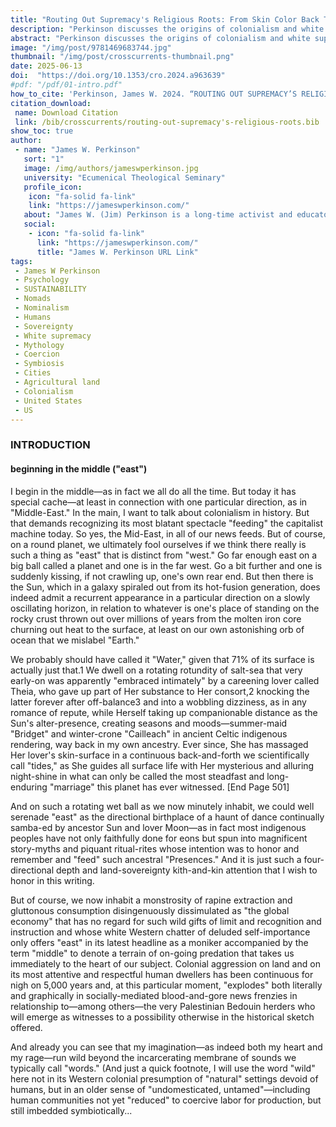 ```yaml
---
title: "Routing Out Supremacy's Religious Roots: From Skin Color Back Through Bible Code to City-State Coercion"
description: "Perkinson discusses the origins of colonialism and white supremacy, tracing it back to the relationship with the land. He explores the shift from pastoral-nomad lifeways to city-state agriculture, leading to a myth of cultivar sovereignty and Christian supremacy."
abstract: "Perkinson discusses the origins of colonialism and white supremacy, tracing it back to the relationship with the land. He explores the shift from pastoral-nomad lifeways to city-state agriculture, leading to a myth of cultivar sovereignty and Christian supremacy. He argues that white supremacy is rooted in a myth of mastery over the non-human world, with a focus on urban-centered control of land. He highlights the resistance of pastoral nomad traditions against city-state coercion and the importance of a respectful land-based symbiosis. Furthermore, he stresses that the deep historical taproot of white supremacy implies a particular relationship to land centered in cities, supported by farmlands, and ultimately leading to the enslavement of both land and non-humankind."
image: "/img/post/9781469683744.jpg"
thumbnail: "/img/post/crosscurrents-thumbnail.png"
date: 2025-06-13
doi:  "https://doi.org/10.1353/cro.2024.a963639"
#pdf: "/pdf/01-intro.pdf"
how_to_cite: 'Perkinson, James W. 2024. “ROUTING OUT SUPREMACY’S RELIGIOUS ROOTS.” Cross Currents 74 (4): 501–18.'
citation_download: 
 name: Download Citation
 link: /bib/crosscurrents/routing-out-supremacy's-religious-roots.bib
show_toc: true
author: 
 - name: "James W. Perkinson"
   sort: "1"
   image: /img/authors/jameswperkinson.jpg
   university: "Ecumenical Theological Seminary"
   profile_icon: 
    icon: "fa-solid fa-link"
    link: "https://jameswperkinson.com/"
   about: "James W. (Jim) Perkinson is a long-time activist and educator who has lived for 35 years as a settler on Three Fires land in inner city Detroit.  He is currently teaching as Professor of Social Ethics at the Ecumenical Theological Seminary and lecturing in Intercultural Communication Studies at the University of Oakland (Michigan). He holds a Ph.D. in theology from the University of Chicago, is the author of five books on theology/spirituality and two poetry chap books. He has also written extensively in both academic and popular journals on questions of race, class and colonialism in connection with religion and urban culture.  He is in demand as a speaker on a wide variety of topics related to his interests and a recognized artist on the spoken-word poetry scene in the inner city."
   social:
    - icon: "fa-solid fa-link"
      link: "https://jameswperkinson.com/"
      title: "James W. Perkinson URL Link"
tags: 
 - James W Perkinson
 - Psychology
 - SUSTAINABILITY
 - Nomads
 - Nominalism
 - Humans
 - Sovereignty
 - White supremacy
 - Mythology
 - Coercion
 - Symbiosis
 - Cities
 - Agricultural land
 - Colonialism
 - United States
 - US
---
```

### INTRODUCTION

#### beginning in the middle ("east")
I begin in the middle—as in fact we all do all the time. But today it has special cache—at least in connection with one particular direction, as in "Middle-East." In the main, I want to talk about colonialism in history. But that demands recognizing its most blatant spectacle "feeding" the capitalist machine today. So yes, the Mid-East, in all of our news feeds. But of course, on a round planet, we ultimately fool ourselves if we think there really is such a thing as "east" that is distinct from "west." Go far enough east on a big ball called a planet and one is in the far west. Go a bit further and one is suddenly kissing, if not crawling up, one's own rear end. But then there is the Sun, which in a galaxy spiraled out from its hot-fusion generation, does indeed admit a recurrent appearance in a particular direction on a slowly oscillating horizon, in relation to whatever is one's place of standing on the rocky crust thrown out over millions of years from the molten iron core churning out heat to the surface, at least on our own astonishing orb of ocean that we mislabel "Earth."

We probably should have called it "Water," given that 71% of its surface is actually just that.1 We dwell on a rotating rotundity of salt-sea that very early-on was apparently "embraced intimately" by a careening lover called Theia, who gave up part of Her substance to Her consort,2 knocking the latter forever after off-balance3 and into a wobbling dizziness, as in any romance of repute, while Herself taking up companionable distance as the Sun's alter-presence, creating seasons and moods—summer-maid "Bridget" and winter-crone "Cailleach" in ancient Celtic indigenous rendering, way back in my own ancestry. Ever since, She has massaged Her lover's skin-surface in a continuous back-and-forth we scientifically call "tides," as She guides all surface life with Her mysterious and alluring night-shine in what can only be called the most steadfast and long-enduring "marriage" this planet has ever witnessed. [End Page 501]

And on such a rotating wet ball as we now minutely inhabit, we could well serenade "east" as the directional birthplace of a haunt of dance continually samba-ed by ancestor Sun and lover Moon—as in fact most indigenous peoples have not only faithfully done for eons but spun into magnificent story-myths and piquant ritual-rites whose intention was to honor and remember and "feed" such ancestral "Presences." And it is just such a four-directional depth and land-sovereignty kith-and-kin attention that I wish to honor in this writing.

But of course, we now inhabit a monstrosity of rapine extraction and gluttonous consumption disingenuously dissimulated as "the global economy" that has no regard for such wild gifts of limit and recognition and instruction and whose white Western chatter of deluded self-importance only offers "east" in its latest headline as a moniker accompanied by the term "middle" to denote a terrain of on-going predation that takes us immediately to the heart of our subject. Colonial aggression on land and on its most attentive and respectful human dwellers has been continuous for nigh on 5,000 years and, at this particular moment, "explodes" both literally and graphically in socially-mediated blood-and-gore news frenzies in relationship to—among others—the very Palestinian Bedouin herders who will emerge as witnesses to a possibility otherwise in the historical sketch offered.

And already you can see that my imagination—as indeed both my heart and my rage—run wild beyond the incarcerating membrane of sounds we typically call "words." (And just a quick footnote, I will use the word "wild" here not in its Western colonial presumption of "natural" settings devoid of humans, but in an older sense of "undomesticated, untamed"—including human communities not yet "reduced" to coercive labor for production, but still imbedded symbiotically...
